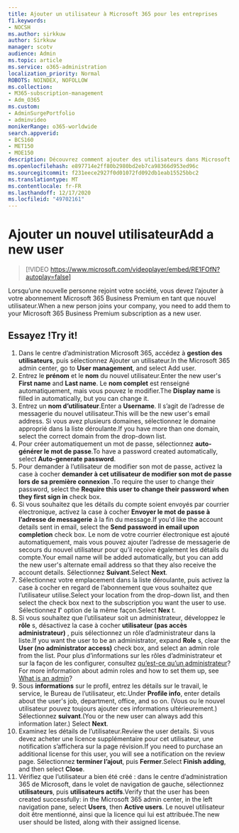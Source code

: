 ```yaml
---
title: Ajouter un utilisateur à Microsoft 365 pour les entreprises
f1.keywords:
- NOCSH
ms.author: sirkkuw
author: Sirkkuw
manager: scotv
audience: Admin
ms.topic: article
ms.service: o365-administration
localization_priority: Normal
ROBOTS: NOINDEX, NOFOLLOW
ms.collection:
- M365-subscription-management
- Adm_O365
ms.custom:
- AdminSurgePortfolio
- adminvideo
monikerRange: o365-worldwide
search.appverid:
- BCS160
- MET150
- MOE150
description: Découvrez comment ajouter des utilisateurs dans Microsoft 365 pour les entreprises.
ms.openlocfilehash: e897714e2ff80b2980bd2eb7ca98366d953ed96c
ms.sourcegitcommit: f231eece2927f0d01072fd092db1eab15525bbc2
ms.translationtype: MT
ms.contentlocale: fr-FR
ms.lasthandoff: 12/17/2020
ms.locfileid: "49702161"
---
```

# <a name="add-a-new-user"></a><span data-ttu-id="0dd8f-103">Ajouter un nouvel utilisateur</span><span class="sxs-lookup"><span data-stu-id="0dd8f-103">Add a new user</span></span>

> [!VIDEO https://www.microsoft.com/videoplayer/embed/RE1FOfN?autoplay=false]

<span data-ttu-id="0dd8f-104">Lorsqu’une nouvelle personne rejoint votre société, vous devez l’ajouter à votre abonnement Microsoft 365 Business Premium en tant que nouvel utilisateur.</span><span class="sxs-lookup"><span data-stu-id="0dd8f-104">When a new person joins your company, you need to add them to your Microsoft 365 Business Premium subscription as a new user.</span></span>

## <a name="try-it"></a><span data-ttu-id="0dd8f-105">Essayez !</span><span class="sxs-lookup"><span data-stu-id="0dd8f-105">Try it!</span></span>

1. <span data-ttu-id="0dd8f-106">Dans le centre d’administration Microsoft 365, accédez à **gestion des utilisateurs**, puis sélectionnez Ajouter un utilisateur.</span><span class="sxs-lookup"><span data-stu-id="0dd8f-106">In the Microsoft 365 admin center, go to **User management**, and select Add user.</span></span>
1. <span data-ttu-id="0dd8f-107">Entrez le **prénom** et le **nom** du nouvel utilisateur.</span><span class="sxs-lookup"><span data-stu-id="0dd8f-107">Enter the new user's **First name** and **Last name**.</span></span> <span data-ttu-id="0dd8f-108">Le **nom complet** est renseigné automatiquement, mais vous pouvez le modifier.</span><span class="sxs-lookup"><span data-stu-id="0dd8f-108">The **Display name** is filled in automatically, but you can change it.</span></span>
1. <span data-ttu-id="0dd8f-109">Entrez un **nom d’utilisateur**.</span><span class="sxs-lookup"><span data-stu-id="0dd8f-109">Enter a **Username**.</span></span> <span data-ttu-id="0dd8f-110">Il s’agit de l’adresse de messagerie du nouvel utilisateur.</span><span class="sxs-lookup"><span data-stu-id="0dd8f-110">This will be the new user's email address.</span></span> <span data-ttu-id="0dd8f-111">Si vous avez plusieurs domaines, sélectionnez le domaine approprié dans la liste déroulante.</span><span class="sxs-lookup"><span data-stu-id="0dd8f-111">If you have more than one domain, select the correct domain from the drop-down list.</span></span>
1. <span data-ttu-id="0dd8f-112">Pour créer automatiquement un mot de passe, sélectionnez **auto-générer le mot de passe**.</span><span class="sxs-lookup"><span data-stu-id="0dd8f-112">To have a password created automatically, select **Auto-generate password**.</span></span>
1. <span data-ttu-id="0dd8f-113">Pour demander à l’utilisateur de modifier son mot de passe, activez la case à cocher **demander à cet utilisateur de modifier son mot de passe lors de sa première connexion** .</span><span class="sxs-lookup"><span data-stu-id="0dd8f-113">To require the user to change their password, select the **Require this user to change their password when they first sign in** check box.</span></span>
1. <span data-ttu-id="0dd8f-114">Si vous souhaitez que les détails du compte soient envoyés par courrier électronique, activez la case à cocher **Envoyer le mot de passe à l’adresse de messagerie** à la fin du message.</span><span class="sxs-lookup"><span data-stu-id="0dd8f-114">If you'd like the account details sent in email, select the **Send password in email upon completion** check box.</span></span> <span data-ttu-id="0dd8f-115">Le nom de votre courrier électronique est ajouté automatiquement, mais vous pouvez ajouter l’adresse de messagerie de secours du nouvel utilisateur pour qu’il reçoive également les détails du compte.</span><span class="sxs-lookup"><span data-stu-id="0dd8f-115">Your email name will be added automatically, but you can add the new user's alternate email address so that they also receive the account details.</span></span> <span data-ttu-id="0dd8f-116">Sélectionnez **Suivant**.</span><span class="sxs-lookup"><span data-stu-id="0dd8f-116">Select **Next**.</span></span>
1. <span data-ttu-id="0dd8f-117">Sélectionnez votre emplacement dans la liste déroulante, puis activez la case à cocher en regard de l’abonnement que vous souhaitez que l’utilisateur utilise.</span><span class="sxs-lookup"><span data-stu-id="0dd8f-117">Select your location from the drop-down list, and then select the check box next to the subscription you want the user to use.</span></span> <span data-ttu-id="0dd8f-118">Sélectionnez **l'** option de la même façon.</span><span class="sxs-lookup"><span data-stu-id="0dd8f-118">Select **Nex** t.</span></span>
1. <span data-ttu-id="0dd8f-119">Si vous souhaitez que l’utilisateur soit un administrateur, développez le **rôle** s, désactivez la case à cocher **utilisateur (pas accès administrateur)** , puis sélectionnez un rôle d’administrateur dans la liste.</span><span class="sxs-lookup"><span data-stu-id="0dd8f-119">If you want the user to be an administrator, expand **Role** s, clear the **User (no administrator access)** check box, and select an admin role from the list.</span></span> <span data-ttu-id="0dd8f-120">Pour plus d’informations sur les rôles d’administrateur et sur la façon de les configurer, consultez [qu’est-ce qu’un administrateur](what-is-admin.md)?</span><span class="sxs-lookup"><span data-stu-id="0dd8f-120">For more information about admin roles and how to set them up, see [What is an admin](what-is-admin.md)?</span></span>
1. <span data-ttu-id="0dd8f-121">Sous **informations** sur le profil, entrez les détails sur le travail, le service, le Bureau de l’utilisateur, etc.</span><span class="sxs-lookup"><span data-stu-id="0dd8f-121">Under **Profile info**, enter details about the user's job, department, office, and so on.</span></span> <span data-ttu-id="0dd8f-122">(Vous ou le nouvel utilisateur pouvez toujours ajouter ces informations ultérieurement.) Sélectionnez **suivant**.</span><span class="sxs-lookup"><span data-stu-id="0dd8f-122">(You or the new user can always add this information later.) Select **Next**.</span></span>
1. <span data-ttu-id="0dd8f-123">Examinez les détails de l’utilisateur.</span><span class="sxs-lookup"><span data-stu-id="0dd8f-123">Review the user details.</span></span> <span data-ttu-id="0dd8f-124">Si vous devez acheter une licence supplémentaire pour cet utilisateur, une notification s’affichera sur la page révision.</span><span class="sxs-lookup"><span data-stu-id="0dd8f-124">If you need to purchase an additional license for this user, you will see a notification on the review page.</span></span> <span data-ttu-id="0dd8f-125">Sélectionnez **terminer l’ajout**, puis **Fermer**.</span><span class="sxs-lookup"><span data-stu-id="0dd8f-125">Select **Finish adding**, and then select **Close**.</span></span>
1. <span data-ttu-id="0dd8f-126">Vérifiez que l’utilisateur a bien été créé : dans le centre d’administration 365 de Microsoft, dans le volet de navigation de gauche, sélectionnez **utilisateurs**, puis **utilisateurs actifs**.</span><span class="sxs-lookup"><span data-stu-id="0dd8f-126">Verify that the user has been created successfully: in the Microsoft 365 admin center, in the left navigation pane, select **Users**, then **Active users**.</span></span> <span data-ttu-id="0dd8f-127">Le nouvel utilisateur doit être mentionné, ainsi que la licence qui lui est attribuée.</span><span class="sxs-lookup"><span data-stu-id="0dd8f-127">The new user should be listed, along with their assigned license.</span></span>